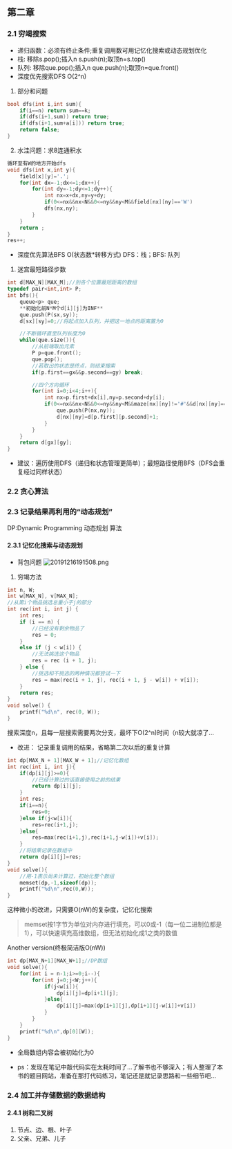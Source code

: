 ## 第二章
### 2.1 穷竭搜索
- 递归函数：必须有终止条件;重复调用数可用记忆化搜索或动态规划优化
- 栈: 移除s.pop();插入n s.push(n);取顶n=s.top()
- 队列: 移除que.pop();插入n que.push(n);取顶n=que.front()
- 深度优先搜索DFS O(2^n)
1. 部分和问题
```cpp
bool dfs(int i,int sum){
    if(i==n) return sum==k;
    if(dfs(i+1,sum)) return true;
    if(dfs(i+1,sum+a[i])) return true;
    return false;
}
```
2. 水洼问题：求8连通积水
```cpp
循环至有W的地方开始dfs
void dfs(int x,int y){
    field[x][y]='.';
    for(int dx=-1;dx<=1;dx++){
        for(int dy=-1;dy<=1;dy++){
            int nx=x+dx,ny=y+dy;
            if(0<=nx&&nx<N&&0<=ny&&ny<M&&field[nx][ny]=='W')
            dfs(nx,ny);
        }
    }
    return ;
}
res++;
``` 
- 深度优先算法BFS O(状态数*转移方式)
DFS：栈；BFS: 队列
1. 迷宫最短路径步数
```cpp
int d[MAX_N][MAX_M];//到各个位置最短距离的数组
typedef pair<int,int> P;
int bfs(){
    queue<p> que;
    **初始化前N*M个d[i][j]为INF**
    que.push(P(sx,sy));
    d[sx][sy]=0;//将起点加入队列，并把这一地点的距离置为0

    //不断循环直至队列长度为0
    while(que.size()){
        //从前端取出元素
        P p=que.front();
        que.pop();
        //若取出的状态是终点，则结束搜索
        if(p.first==gx&&p.second==gy) break;

        //四个方向循环
        for(int i=0;i<4;i++){
            int nx=p.first+dx[i],ny=p.second+dy[i];
            if(0<=nx&&nx<N&&0<=ny&&ny<M&&maze[nx][ny]!='#'&&d[nx][ny]==INF){
                que.push(P(nx,ny));
                d[nx][ny]=d[p.first][p.second]+1;
            }
        }
    }
    return d[gx][gy];
}
```
- 建议：遍历使用DFS（递归和状态管理更简单）；最短路径使用BFS（DFS会重复经过同样状态）



### 2.2 贪心算法
### 2.3 记录结果再利用的“动态规划”
DP:Dynamic Programming 动态规划 算法
#### 2.3.1 记忆化搜索与动态规划
- 背包问题
![20191216191508.png](https://i.loli.net/2019/12/16/RLV8laHeYMG2Xyn.png)
1. 穷竭方法
``` cpp
int n, W;
int w[MAX_N], v[MAX_N];
//从第i个物品挑选总重小于j的部分
int rec(int i, int j) {
    int res;
    if (i == n) {
        //已经没有剩余物品了
        res = 0;
    }
    else if (j < w[i]) {
        //无法挑选这个物品
        res = rec (i + 1, j);
    } else {
        //挑选和不挑选的两种情况都尝试一下
        res = max(rec(i + 1, j), rec(i + 1, j - w[i]) + v[i]);
    }
    return res;
}
void solve() {
    printf("%d\n", rec(0, W));
}
```

搜索深度n，且每一层搜索需要两次分支，最坏下O(2^n)时间（n较大就凉了...

- 改进：
记录重复调用的结果，省略第二次以后的重复计算
```cpp
int dp[MAX_N + 1][MAX_W + 1];//记忆化数组
int rec(int i, int j){
    if(dp[i][j]>=0){
        //已经计算过的话直接使用之前的结果
        return dp[i][j];
    }
    int res;
    if(i==n){
        res=0;
    }else if(j<w[i]){
        res=rec(i+1,j);
    }else{
        res=max(rec(i+1,j),rec(i+1,j-w[i])+v[i]);
    }
    //将结果记录在数组中
    return dp[i][j]=res;
}
void solve(){
    //用-1表示尚未计算过，初始化整个数组
    memset(dp,-1,sizeof(dp));
    printf("%d\n",rec(0,W));
}
```
这种微小的改进，只需要O(nW)的复杂度，记忆化搜索

>memset按1字节为单位对内存进行填充，可以0或-1（每一位二进制位都是1），可以快速填充高维数组，但无法初始化成1之类的数值


Another version(终极简洁版O(nW))

```cpp
int dp[MAX_N+1][MAX_W+1];//DP数组
void solve(){
    for(int i = n-1;i>=0;i--){
        for(int j=0;j<W;j++){
            if(j<w[i]){
                dp[i][j]=dp[i+1][j];
            }else{
                dp[i][j]=max(dp[i+1][j],dp[i+1][j-w[i]]+v[i])
            }
        }
    }
    printf("%d\n",dp[0][W]);
}
```
- 全局数组内容会被初始化为0

- ps：发现在笔记中敲代码实在太耗时间了...了解书也不够深入；有人整理了本书的题目网站，准备在那打代码练习，笔记还是就记录思路和一些细节吧...

### 2.4 加工并存储数据的数据结构
#### 2.4.1 树和二叉树
1. 节点、边、根、叶子
2. 父亲、兄弟、儿子